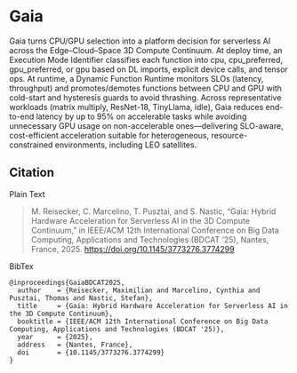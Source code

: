 # Gaia

Gaia turns CPU/GPU selection into a platform decision for serverless AI across the Edge–Cloud–Space 3D Compute Continuum. At deploy time, an Execution Mode Identifier classifies each function into cpu, cpu_preferred, gpu_preferred, or gpu based on DL imports, explicit device calls, and tensor ops. At runtime, a Dynamic Function Runtime monitors SLOs (latency, throughput) and promotes/demotes functions between CPU and GPU with cold-start and hysteresis guards to avoid thrashing.
Across representative workloads (matrix multiply, ResNet-18, TinyLlama, idle), Gaia reduces end-to-end latency by up to 95% on accelerable tasks while avoiding unnecessary GPU usage on non-accelerable ones—delivering SLO-aware, cost-efficient acceleration suitable for heterogeneous, resource-constrained environments, including LEO satellites.

## Citation

Plain Text

> M. Reisecker, C. Marcelino, T. Pusztai, and S. Nastic, “Gaia: Hybrid Hardware Acceleration for Serverless AI in the 3D Compute Continuum,” in IEEE/ACM 12th International Conference on Big Data Computing, Applications and Technologies (BDCAT ’25), Nantes, France, 2025. https://doi.org/10.1145/3773276.3774299

BibTex
```
@inproceedings{GaiaBDCAT2025,
  author    = {Reisecker, Maximilian and Marcelino, Cynthia and Pusztai, Thomas and Nastic, Stefan},
  title     = {Gaia: Hybrid Hardware Acceleration for Serverless AI in the 3D Compute Continuum},
  booktitle = {IEEE/ACM 12th International Conference on Big Data Computing, Applications and Technologies (BDCAT '25)},
  year      = {2025},
  address   = {Nantes, France},
  doi       = {10.1145/3773276.3774299}
}
```
